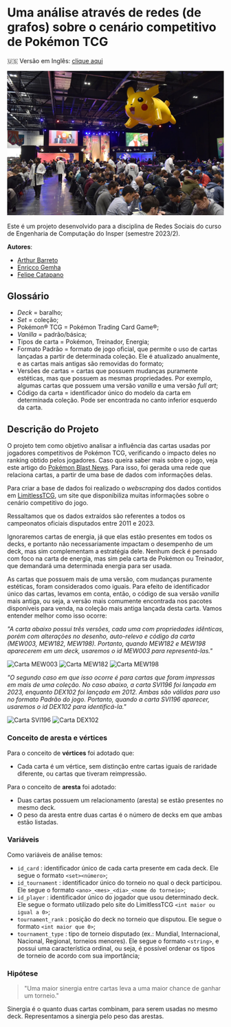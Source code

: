 # Uma análise através de redes (de grafos) sobre o cenário competitivo de Pokémon TCG

🇺🇸 Versão em Inglês: [clique aqui](./README.md)

![Pokémon TCG](wallpaper.jpg)

Este é um projeto desenvolvido para a disciplina de Redes Sociais do curso de Engenharia de Computação do Insper (semestre 2023/2).

**Autores**:

- [Arthur Barreto](https://github.com/Arthur-Barreto)
- [Enricco Gemha](https://github.com/G3mha)
- [Felipe Catapano](https://github.com/MekhyW)

## Glossário

- *Deck* = baralho;
- *Set* = coleção;
- Pokémon® TCG = Pokémon Trading Card Game®;
- *Vanilla* = padrão/básica;
- Tipos de carta = Pokémon, Treinador, Energia;
- Formato Padrão = formato de jogo oficial, que permite o uso de cartas lançadas a partir de determinada coleção. Ele é atualizado anualmente, e as cartas mais antigas são removidas do formato;
- Versões de cartas = cartas que possuem mudanças puramente estéticas, mas que possuem as mesmas propriedades. Por exemplo, algumas cartas que possuem uma versão *vanilla* e uma versão *full art*;
- Código da carta = identificador único do modelo da carta em determinada coleção. Pode ser encontrada no canto inferior esquerdo da carta.

## Descrição do Projeto

O projeto tem como objetivo analisar a influência das cartas usadas por jogadores competitivos de Pokémon TCG, verificando o impacto deles no ranking obtido pelos jogadores. Caso queira saber mais sobre o jogo, veja este artigo do [Pokémon Blast News](https://www.poke-blast-news.net/2010/09/o-que-e-tcg.html). Para isso, foi gerada uma rede que relaciona cartas, a partir de uma base de dados com informações delas.

Para criar a base de dados foi realizado o *webscraping* dos dados contidos em [LimitlessTCG](https://limitlesstcg.com/), um site que disponibiliza muitas informações sobre o cenário competitivo do jogo.

Ressaltamos que os dados extraídos são referentes a todos os campeonatos oficiais disputados entre 2011 e 2023.

Ignoraremos cartas de energia, já que elas estão presentes em todos os decks, e portanto não necessariamente impactam o desempenho de um deck, mas sim complementam a estratégia dele. Nenhum deck é pensado com foco na carta de energia, mas sim pela carta de Pokémon ou Treinador, que demandará uma determinada energia para ser usada.

As cartas que possuem mais de uma versão, com mudanças puramente estéticas, foram considerados como iguais. Para efeito de identificador único das cartas, levamos em conta, então, o código de sua versão *vanilla* mais antiga, ou seja, a versão mais comumente encontrada nos pacotes disponíveis para venda, na coleção mais antiga lançada desta carta. Vamos entender melhor como isso ocorre:

*"A carta abaixo possui três versões, cada uma com propriedades idênticas, porém com alterações no desenho, auto-relevo e código da carta (MEW003, MEW182, MEW198). Portanto, quando MEW182 e MEW198 aparecerem em um deck, usaremos o id MEW003 para representá-las."*

![Carta MEW003](https://limitlesstcg.nyc3.digitaloceanspaces.com/tpci/MEW/MEW_003_R_EN_LG.png)
![Carta MEW182](https://limitlesstcg.nyc3.digitaloceanspaces.com/tpci/MEW/MEW_182_R_EN_LG.png)
![Carta MEW198](https://limitlesstcg.nyc3.digitaloceanspaces.com/tpci/MEW/MEW_198_R_EN_LG.png)

*"O segundo caso em que isso ocorre é para cartas que foram impressas em mais de uma coleção. No caso abaixo, a carta SVI196 foi lançada em 2023, enquanto DEX102 foi lançada em 2012. Ambas são válidas para uso no formato Padrão do jogo. Portanto, quando a carta SVI196 aparecer, usaremos o id DEX102 para identificá-la."*

![Carta SVI196](https://limitlesstcg.nyc3.digitaloceanspaces.com/tpci/SVI/SVI_196_R_EN_LG.png)
![Carta DEX102](https://limitlesstcg.nyc3.digitaloceanspaces.com/tpci/DEX/DEX_102_R_EN_LG.png)

### Conceito de aresta e vértices

Para o conceito de **vértices** foi adotado que:

- Cada carta é um vértice, sem distinção entre cartas iguais de raridade diferente, ou cartas que tiveram reimpressão.

Para o conceito de **aresta** foi adotado:

- Duas cartas possuem um relacionamento (aresta) se estão presentes no mesmo deck.
- O peso da aresta entre duas cartas é o número de decks em que ambas estão listadas.

### Variáveis

Como variáveis de análise temos:

- `id_card` : identificador único de cada carta presente em cada deck. Ele segue o formato `<set><número>`;
- `id_tournament` : identificador único do torneio no qual o deck participou. Ele segue o formato `<ano>_<mes>_<dia>_<nome do torneio>`;
- `id_player` : identificador único do jogador que usou determinado deck. Ele segue o formato utilizado pelo site do LimitlessTCG `<int maior ou igual a 0>`;
- `tournament_rank` : posição do deck no torneio que disputou. Ele segue o formato `<int maior que 0>`;
- `tournament_type` : tipo de torneio disputado (ex.: Mundial, Internacional, Nacional, Regional, torneios menores). Ele segue o formato `<string>`, e possui uma característica ordinal, ou seja, é possível ordenar os tipos de torneio de acordo com sua importância;

### Hipótese

> "Uma maior sinergia entre cartas leva a uma maior chance de ganhar um torneio."

Sinergia é o quanto duas cartas combinam, para serem usadas no mesmo deck. Representamos a sinergia pelo peso das arestas.
